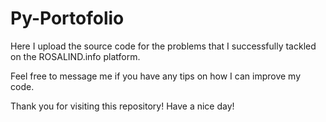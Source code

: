 # Py-Portofolio
Here I upload the source code for the problems that I successfully tackled on the ROSALIND.info platform.

Feel free to message me if you have any tips on how I can improve my code.

Thank you for visiting this repository! Have a nice day! 
